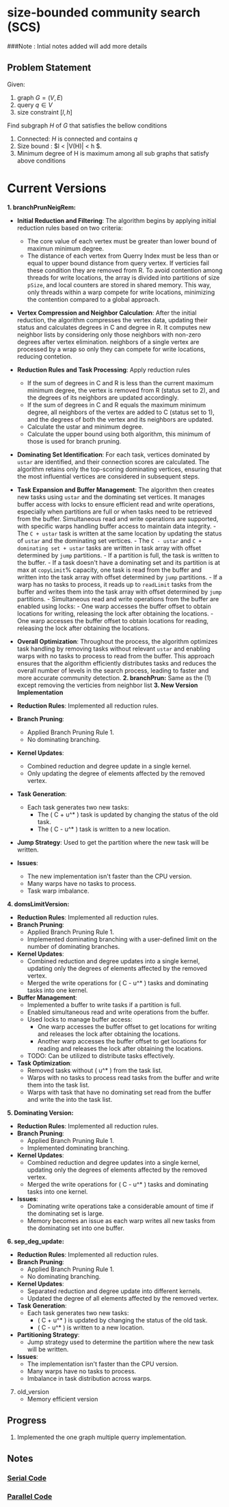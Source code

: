 # size-bounded community search (SCS)

###Note : Intial notes added will add more details 


## Problem Statement

Given:
1. graph $G = (V,E)$
2. query $q \in V$ 
3. size constraint $[l,h]$

Find subgraph $H$ of $G$ that satisfies the bellow conditions
1. Connected: $H$ is connected and contains $q$
2. Size bound : $l < |V(H)| < h $.
3. Minimum degree of H is maximum among all sub graphs that satisfy above conditions


# Current Versions 

**1. branchPrunNeigRem:**
   - **Initial Reduction and Filtering**: The algorithm begins by applying initial reduction rules based on two criteria:
     - The core value of each vertex must be greater than lower bound of maximun minimum degree.
     - The distance of each vertex from Querry Index must be less than or equal to upper bound distance from query vertex.
    If verticies fail these condition they are removed from R.
    To avoid contention among threads for write locations, the array is divided into partitions of size `pSize`, and local counters are stored in shared memory. This way, only threads within a warp compete for write locations, minimizing the contention compared to a global approach.
    
   - **Vertex Compression and Neighbor Calculation**: After the initial reduction, the algorithm compresses the vertex data, updating their status and calculates degrees in C and degree in R. It computes new neighbor lists by considering only those neighbors with non-zero degrees after vertex elimination. neighbors of a single vertex are processed by a wrap so only they can compete for write locations, reducing contetion. 

   - **Reduction Rules and Task Processing**: Apply  reduction rules
        - If the sum of degrees in C and R is less than the current maximum minimum degree, the vertex is removed from R (status set to 2), and the degrees of its neighbors are updated accordingly.
        - If the sum of degrees in C and R equals the maximum minimum degree, all neighbors of the vertex are added to C (status set to 1), and the degrees of both the vertex and its neighbors are updated.
        - Calculate the ustar and minimum degree.
        - Calculate the upper bound using both algorithm, this minimum of those is used for branch pruning.

   - **Dominating Set Identification**: For each task, vertices dominated by `ustar` are identified, and their connection scores are calculated. The algorithm retains only the top-scoring dominating vertices, ensuring that the most influential vertices are considered in subsequent steps.

   - **Task Expansion and Buffer Management**: The algorithm then creates new tasks using `ustar` and the dominating set vertices. It manages buffer access with locks to ensure efficient read and write operations, especially when partitions are full or when tasks need to be retrieved from the buffer. Simultaneous read and write operations are supported, with specific warps handling buffer access to maintain data integrity.
    - The `C + ustar` task is written at the same location by updating the status of `ustar` and the dominating set vertices.
    - The `C - ustar` and `C + dominating set + ustar` tasks are written in task array with offset determined by `jump` partitions.
    - If a partition is full, the task is written to the buffer.
    - If a task doesn't have a dominating set and its partition is at max at `copyLimit`% capacity, one task is read from the buffer and written into the task array with offset determined by `jump` partitions.
    - If a warp has no tasks to process, it reads up to `readLimit` tasks from the buffer and writes them into the task array with      offset determined by `jump` partitions.
    - Simultaneous read and write operations from the buffer are enabled using locks:
    - One warp accesses the buffer offset to obtain locations for writing, releasing the lock after obtaining the locations.
    - One warp accesses the buffer offset to obtain locations for reading, releasing the lock after obtaining the locations.

   - **Overall Optimization**: Throughout the process, the algorithm optimizes task handling by removing tasks without relevant `ustar` and enabling warps with no tasks to process to read from the buffer. This approach ensures that the algorithm efficiently distributes tasks and reduces the overall number of levels in the search process, leading to faster and more accurate community detection.
**2. branchPrun:**
    Same as the (1) except removing the verticies from neighbor list
**3. New Version Implementation**
   - **Reduction Rules**: Implemented all reduction rules.
   - **Branch Pruning**:
     - Applied Branch Pruning Rule 1.
     - No dominating branching.
   - **Kernel Updates**:
     - Combined reduction and degree update in a single kernel.
     - Only updating the degree of elements affected by the removed vertex.
   - **Task Generation**:
     - Each task generates two new tasks:
       - The \( C + u^* \) task is updated by changing the status of the old task.
       - The \( C - u^* \) task is written to a new location.
   - **Jump Strategy**: Used to get the partition where the new task will be written.
   - **Issues**:
     - The new implementation isn't faster than the CPU version.
     - Many warps have no tasks to process.
     - Task warp imbalance.

**4. domsLimitVersion:**
   - **Reduction Rules**: Implemented all reduction rules.
   - **Branch Pruning**:
     - Applied Branch Pruning Rule 1.
     - Implemented dominating branching with a user-defined limit on the number of dominating branches.
   - **Kernel Updates**:
     - Combined reduction and degree updates into a single kernel, updating only the degrees of elements affected by the removed vertex.
     - Merged the write operations for \( C - u^* \) tasks and dominating tasks into one kernel.
   - **Buffer Management**:
     - Implemented a buffer to write tasks if a partition is full.
     - Enabled simultaneous read and write operations from the buffer.
     - Used locks to manage buffer access:
       - One warp accesses the buffer offset to get locations for writing and releases the lock after obtaining the locations.
       - Another warp accesses the buffer offset to get locations for reading and releases the lock after obtaining the locations.
     - TODO: Can be utilized to distribute tasks effectively.
   - **Task Optimization**:
     - Removed tasks without \( u^* \) from the task list.
     - Warps with no tasks to process read tasks from the buffer and write them into the task list.
     - Warps with task that have no dominating set read from the buffer and write the into the task list. 

**5. Dominating Version:**
   - **Reduction Rules**: Implemented all reduction rules.
   - **Branch Pruning**:
     - Applied Branch Pruning Rule 1.
     - Implemented dominating branching.
   - **Kernel Updates**:
     - Combined reduction and degree updates into a single kernel, updating only the degrees of elements affected by the removed vertex.
     - Merged the write operations for \( C - u^* \) tasks and dominating tasks into one kernel.
   - **Issues**:
     - Dominating write operations take a considerable amount of time if the dominating set is large.
     - Memory becomes an issue as each warp writes all new tasks from the dominating set into one buffer.

**6. sep_deg_update:**
   - **Reduction Rules**: Implemented all reduction rules.
   - **Branch Pruning**:
     - Applied Branch Pruning Rule 1.
     - No dominating branching.
   - **Kernel Updates**:
     - Separated reduction and degree update into different kernels.
     - Updated the degree of all elements affected by the removed vertex.
   - **Task Generation**:
     - Each task generates two new tasks:
       - \( C + u^* \) is updated by changing the status of the old task.
       - \( C - u^* \) is written to a new location.
   - **Partitioning Strategy**: 
     - Jump strategy used to determine the partition where the new task will be written.
   - **Issues**:
     - The implementation isn't faster than the CPU version.
     - Many warps have no tasks to process.
     - Imbalance in task distribution across warps.

7. old_version
    - Memory efficient version 


## Progress

1. Implemented the one graph multiple querry implementation. 

## Notes

### [Serial Code ](SerialCode.md)


### [Parallel Code ](ParallelCode.md)


